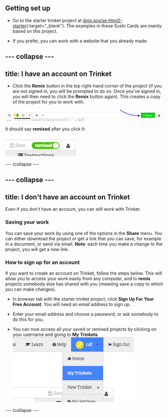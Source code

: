 ## Getting set up

+ Go to the starter trinket project at [dojo.soy/se-html2-starter](http://dojo.soy/se-html2-starter){:target="_blank"}. The examples in these Sushi Cards are mainly based on this project. 

+ If you prefer, you can work with a website that you already made.

--- collapse ---
---
title: I have an account on Trinket
---

- Click the **Remix** button in the top right-hand corner of the project (if you are not signed in, you will be prompted to do so. Once you've signed in, you will then need to click the **Remix** button again). This creates a copy of the project for you to work with. 

![Remix button](images/tktRemixButtonArrow.png)

It should say **remixed** after you click it:

![Button now says "remixed"](images/tktRemixedSmall.png)

--- /collapse ---

--- collapse ---
---
title: I don't have an account on Trinket
---

Even if you don't have an account, you can still work with Trinket.

### Saving your work
You can save your work by using one of the options in the **Share** menu. You can either download the project or get a link that you can save, for example in a document, or send via email.
**Note**: each time you make a change to the project, you will get a new link.

### How to sign up for an account
If you want to create an account on Trinket, follow the steps below. This will allow you to access your work easily from any computer, and to **remix** projects somebody else has shared with you (meaning save a copy to which you can make changes).

- In browser tab with the starter trinket project, click **Sign Up For Your Free Account**. You will need an email address to sign up. 

- Enter your email address and choose a password, or ask somebody to do this for you.

- You can now access all your saved or remixed projects by clicking on your username and going to **My Trinkets**.
!["My Trinkets" menu item](images/myTrinketsMenu.png)

--- /collapse ---
